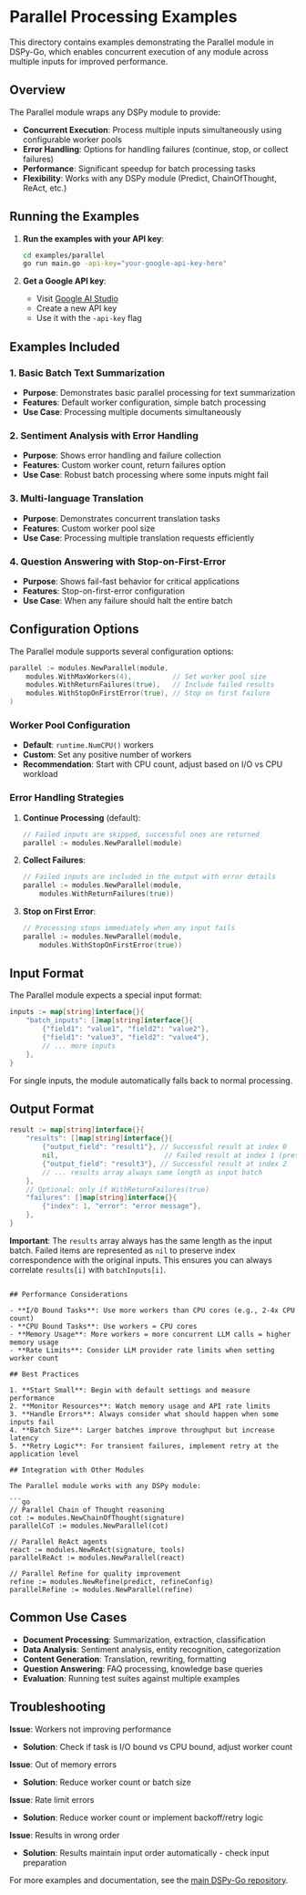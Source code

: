 # Parallel Processing Examples

This directory contains examples demonstrating the Parallel module in DSPy-Go, which enables concurrent execution of any module across multiple inputs for improved performance.

## Overview

The Parallel module wraps any DSPy module to provide:
- **Concurrent Execution**: Process multiple inputs simultaneously using configurable worker pools
- **Error Handling**: Options for handling failures (continue, stop, or collect failures)
- **Performance**: Significant speedup for batch processing tasks
- **Flexibility**: Works with any DSPy module (Predict, ChainOfThought, ReAct, etc.)

## Running the Examples

1. **Run the examples with your API key**:
   ```bash
   cd examples/parallel
   go run main.go -api-key="your-google-api-key-here"
   ```

2. **Get a Google API key**:
   - Visit [Google AI Studio](https://makersuite.google.com/app/apikey)
   - Create a new API key
   - Use it with the `-api-key` flag

## Examples Included

### 1. Basic Batch Text Summarization
- **Purpose**: Demonstrates basic parallel processing for text summarization
- **Features**: Default worker configuration, simple batch processing
- **Use Case**: Processing multiple documents simultaneously

### 2. Sentiment Analysis with Error Handling
- **Purpose**: Shows error handling and failure collection
- **Features**: Custom worker count, return failures option
- **Use Case**: Robust batch processing where some inputs might fail

### 3. Multi-language Translation
- **Purpose**: Demonstrates concurrent translation tasks
- **Features**: Custom worker pool size
- **Use Case**: Processing multiple translation requests efficiently

### 4. Question Answering with Stop-on-First-Error
- **Purpose**: Shows fail-fast behavior for critical applications
- **Features**: Stop-on-first-error configuration
- **Use Case**: When any failure should halt the entire batch

## Configuration Options

The Parallel module supports several configuration options:

```go
parallel := modules.NewParallel(module,
    modules.WithMaxWorkers(4),          // Set worker pool size
    modules.WithReturnFailures(true),   // Include failed results
    modules.WithStopOnFirstError(true), // Stop on first failure
)
```

### Worker Pool Configuration
- **Default**: `runtime.NumCPU()` workers
- **Custom**: Set any positive number of workers
- **Recommendation**: Start with CPU count, adjust based on I/O vs CPU workload

### Error Handling Strategies

1. **Continue Processing** (default):
   ```go
   // Failed inputs are skipped, successful ones are returned
   parallel := modules.NewParallel(module)
   ```

2. **Collect Failures**:
   ```go
   // Failed inputs are included in the output with error details
   parallel := modules.NewParallel(module,
       modules.WithReturnFailures(true))
   ```

3. **Stop on First Error**:
   ```go
   // Processing stops immediately when any input fails
   parallel := modules.NewParallel(module,
       modules.WithStopOnFirstError(true))
   ```

## Input Format

The Parallel module expects a special input format:

```go
inputs := map[string]interface{}{
    "batch_inputs": []map[string]interface{}{
        {"field1": "value1", "field2": "value2"},
        {"field1": "value3", "field2": "value4"},
        // ... more inputs
    },
}
```

For single inputs, the module automatically falls back to normal processing.

## Output Format

```go
result := map[string]interface{}{
    "results": []map[string]interface{}{
        {"output_field": "result1"}, // Successful result at index 0
        nil,                          // Failed result at index 1 (preserves order)
        {"output_field": "result3"}, // Successful result at index 2
        // ... results array always same length as input batch
    },
    // Optional: only if WithReturnFailures(true)
    "failures": []map[string]interface{}{
        {"index": 1, "error": "error message"},
    },
}
```

**Important**: The `results` array always has the same length as the input batch. Failed items are represented as `nil` to preserve index correspondence with the original inputs. This ensures you can always correlate `results[i]` with `batchInputs[i]`.
```

## Performance Considerations

- **I/O Bound Tasks**: Use more workers than CPU cores (e.g., 2-4x CPU count)
- **CPU Bound Tasks**: Use workers ≈ CPU cores
- **Memory Usage**: More workers = more concurrent LLM calls = higher memory usage
- **Rate Limits**: Consider LLM provider rate limits when setting worker count

## Best Practices

1. **Start Small**: Begin with default settings and measure performance
2. **Monitor Resources**: Watch memory usage and API rate limits
3. **Handle Errors**: Always consider what should happen when some inputs fail
4. **Batch Size**: Larger batches improve throughput but increase latency
5. **Retry Logic**: For transient failures, implement retry at the application level

## Integration with Other Modules

The Parallel module works with any DSPy module:

```go
// Parallel Chain of Thought reasoning
cot := modules.NewChainOfThought(signature)
parallelCoT := modules.NewParallel(cot)

// Parallel ReAct agents
react := modules.NewReAct(signature, tools)
parallelReAct := modules.NewParallel(react)

// Parallel Refine for quality improvement
refine := modules.NewRefine(predict, refineConfig)
parallelRefine := modules.NewParallel(refine)
```

## Common Use Cases

- **Document Processing**: Summarization, extraction, classification
- **Data Analysis**: Sentiment analysis, entity recognition, categorization
- **Content Generation**: Translation, rewriting, formatting
- **Question Answering**: FAQ processing, knowledge base queries
- **Evaluation**: Running test suites against multiple examples

## Troubleshooting

**Issue**: Workers not improving performance
- **Solution**: Check if task is I/O bound vs CPU bound, adjust worker count

**Issue**: Out of memory errors
- **Solution**: Reduce worker count or batch size

**Issue**: Rate limit errors
- **Solution**: Reduce worker count or implement backoff/retry logic

**Issue**: Results in wrong order
- **Solution**: Results maintain input order automatically - check input preparation

For more examples and documentation, see the [main DSPy-Go repository](https://github.com/XiaoConstantine/dspy-go).
